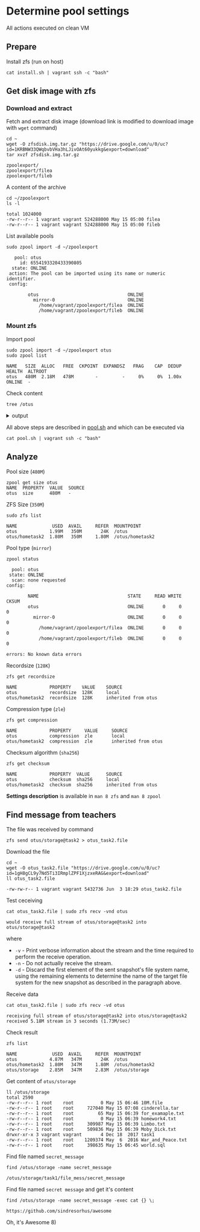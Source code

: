 # Determine pool settings

All actions executed on clean VM

## Prepare

Install zfs (run on host)
```shell
cat install.sh | vagrant ssh -c "bash"
```

## Get disk image with zfs

### Download and extract

Fetch and extract disk image (download link is modified to download image with `wget` command)
```shell
cd ~
wget -O zfsdisk.img.tar.gz "https://drive.google.com/u/0/uc?id=1KRBNW33QWqbvbVHa3hLJivOAt60yukkg&export=download"
tar xvzf zfsdisk.img.tar.gz
```
```log
zpoolexport/
zpoolexport/filea
zpoolexport/fileb
```

A content of the archive
```shell
cd ~/zpoolexport
ls -l
```
```log
total 1024000
-rw-r--r-- 1 vagrant vagrant 524288000 May 15 05:00 filea
-rw-r--r-- 1 vagrant vagrant 524288000 May 15 05:00 fileb
```

List available pools
```shell
sudo zpool import -d ~/zpoolexport
```
```log
   pool: otus
     id: 6554193320433390805
  state: ONLINE
 action: The pool can be imported using its name or numeric identifier.
 config:

        otus                                 ONLINE
          mirror-0                           ONLINE
            /home/vagrant/zpoolexport/filea  ONLINE
            /home/vagrant/zpoolexport/fileb  ONLINE
```

### Mount zfs

Import pool
```shell
sudo zpool import -d ~/zpoolexport otus
sudo zpool list
```
```log
NAME   SIZE  ALLOC   FREE  CKPOINT  EXPANDSZ   FRAG    CAP  DEDUP    HEALTH  ALTROOT
otus   480M  2.18M   478M        -         -     0%     0%  1.00x    ONLINE  -
```

Check content
```shell
tree /otus
```
<details><summary>output</summary>
<p>

```log
/otus/
└── hometask2
    ├── dir1
    │   ├── dir101
    │   ├── dir1010
    │   ├── dir102
    │   ├── dir103
    │   ├── dir104
    │   ├── dir105
    │   ├── dir106
...
        ├── dir92
        ├── dir93
        ├── dir94
        ├── dir95
        ├── dir96
        ├── dir97
        ├── dir98
        └── dir99

17537 directories, 0 files
```
</p>
</details>

All above steps are described in [pool.sh](./pool.sh) and which can be executed via
```shell
cat pool.sh | vagrant ssh -c "bash"
```

## Analyze

Pool size (`480M`)
```shell
zpool get size otus
NAME  PROPERTY  VALUE  SOURCE
otus  size      480M   -
```

ZFS Size (`350M`)
```shell
sudo zfs list
```
```log
NAME             USED  AVAIL     REFER  MOUNTPOINT
otus            1.99M   350M       24K  /otus
otus/hometask2  1.80M   350M     1.80M  /otus/hometask2
```

Pool type (`mirror`)
```shell
zpool status
```
```log
  pool: otus
 state: ONLINE
  scan: none requested
config:

        NAME                                 STATE     READ WRITE CKSUM
        otus                                 ONLINE       0     0     0
          mirror-0                           ONLINE       0     0     0
            /home/vagrant/zpoolexport/filea  ONLINE       0     0     0
            /home/vagrant/zpoolexport/fileb  ONLINE       0     0     0

errors: No known data errors
```

Recordsize (`128K`)
```shell
zfs get recordsize
```
```log
NAME            PROPERTY    VALUE    SOURCE
otus            recordsize  128K     local
otus/hometask2  recordsize  128K     inherited from otus
```

Compression type (`zle`)
```shell
zfs get compression
```
```log
NAME            PROPERTY     VALUE     SOURCE
otus            compression  zle       local
otus/hometask2  compression  zle       inherited from otus
```

Checksum algorithm (`sha256`)
```shell
zfs get checksum
```
```log
NAME            PROPERTY  VALUE      SOURCE
otus            checksum  sha256     local
otus/hometask2  checksum  sha256     inherited from otus
```

**Settings description** is available in `man 8 zfs` and `man 8 zpool`


## Find message from teachers

The file was received by command
```shell
zfs send otus/storage@task2 > otus_task2.file
```

Download the file
```shell
cd ~
wget -O otus_task2.file "https://drive.google.com/u/0/uc?id=1gH8gCL9y7Nd5Ti3IRmplZPF1XjzxeRAG&export=download"
ll otus_task2.file 
```
```log
-rw-rw-r-- 1 vagrant vagrant 5432736 Jun  3 18:29 otus_task2.file
```

Test ceceiving
```shell
cat otus_task2.file | sudo zfs recv -vnd otus
```
```log
would receive full stream of otus/storage@task2 into otus/storage@task2
```

where
- `-v` - Print verbose information about the stream and the time required to perform the receive operation.
- `-n` - Do not actually receive the stream.
- `-d` - Discard the first element of the sent snapshot's file system name, using the remaining elements to determine the name of the target file system for the new snapshot as described in the paragraph above.

Receive data
```shell
cat otus_task2.file | sudo zfs recv -vd otus
```
```log
receiving full stream of otus/storage@task2 into otus/storage@task2
received 5.18M stream in 3 seconds (1.73M/sec)
```

Check result
```shell
zfs list
```
```log
NAME             USED  AVAIL     REFER  MOUNTPOINT
otus            4.87M   347M       24K  /otus
otus/hometask2  1.80M   347M     1.80M  /otus/hometask2
otus/storage    2.85M   347M     2.83M  /otus/storage
```

Get content of `otus/storage`
```shell
ll /otus/storage
total 2590
-rw-r--r-- 1 root    root          0 May 15 06:46 10M.file
-rw-r--r-- 1 root    root     727040 May 15 07:08 cinderella.tar
-rw-r--r-- 1 root    root         65 May 15 06:39 for_examaple.txt
-rw-r--r-- 1 root    root          0 May 15 06:39 homework4.txt
-rw-r--r-- 1 root    root     309987 May 15 06:39 Limbo.txt
-rw-r--r-- 1 root    root     509836 May 15 06:39 Moby_Dick.txt
drwxr-xr-x 3 vagrant vagrant       4 Dec 18  2017 task1
-rw-r--r-- 1 root    root    1209374 May  6  2016 War_and_Peace.txt
-rw-r--r-- 1 root    root     398635 May 15 06:45 world.sql
```

Find file named `secret_message`
```shell
find /otus/storage -name secret_message
```
```log
/otus/storage/task1/file_mess/secret_message
```

Find file named `secret message` and get it's content
```shell
find /otus/storage -name secret_message -exec cat {} \;
```
```log
https://github.com/sindresorhus/awesome
```

Oh, it's Awesome 8)
